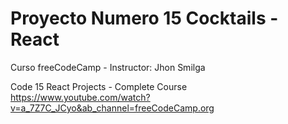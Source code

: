 # Proyecto Numero 15 Cocktails - React

Curso freeCodeCamp - Instructor: Jhon Smilga

Code 15 React Projects - Complete Course https://www.youtube.com/watch?v=a_7Z7C_JCyo&ab_channel=freeCodeCamp.org

 
